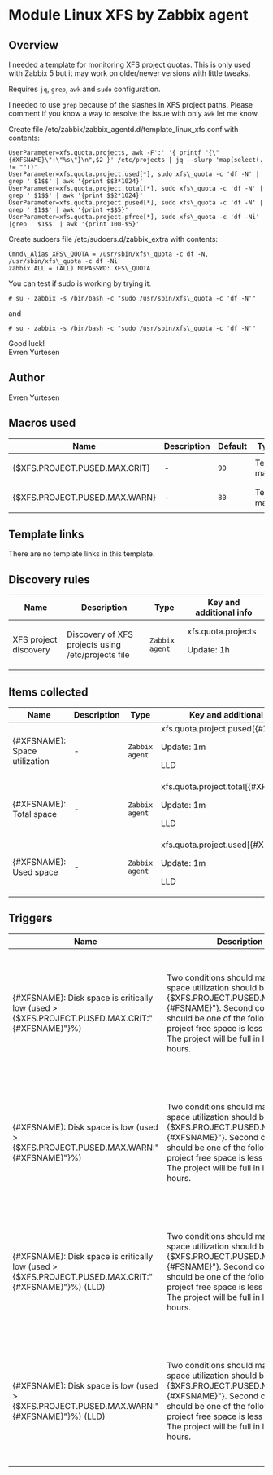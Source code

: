 # Module Linux XFS by Zabbix agent

## Overview

I needed a template for monitoring XFS project quotas. This is only used with Zabbix 5 but it may work on older/newer versions with little tweaks.


Requires `jq`, `grep`, `awk` and `sudo` configuration.


I needed to use `grep` because of the slashes in XFS project paths. Please comment if you know a way to resolve the issue with only `awk` let me know.


Create file /etc/zabbix/zabbix\_agentd.d/template\_linux\_xfs.conf with contents:



```
UserParameter=xfs.quota.projects, awk -F':' '{ printf "{\"{#XFSNAME}\":\"%s\"}\n",$2 }' /etc/projects | jq --slurp 'map(select(. != ""))'
UserParameter=xfs.quota.project.used[*], sudo xfs\_quota -c 'df -N' | grep ' $1$$' | awk '{print $$3*1024}'
UserParameter=xfs.quota.project.total[*], sudo xfs\_quota -c 'df -N' | grep ' $1$$' | awk '{print $$2*1024}'
UserParameter=xfs.quota.project.pused[*], sudo xfs\_quota -c 'df -N' | grep ' $1$$' | awk '{print +$$5}'
UserParameter=xfs.quota.project.pfree[*], sudo xfs\_quota -c 'df -Ni' |grep ' $1$$' | awk '{print 100-$5}'

```

  
Create sudoers file /etc/sudoers.d/zabbix\_extra with contents:



```
Cmnd\_Alias XFS\_QUOTA = /usr/sbin/xfs\_quota -c df -N, /usr/sbin/xfs\_quota -c df -Ni
zabbix ALL = (ALL) NOPASSWD: XFS\_QUOTA

```

  
You can test if sudo is working by trying it:



```
# su - zabbix -s /bin/bash -c "sudo /usr/sbin/xfs\_quota -c 'df -N'"

```

  
and



```
# su - zabbix -s /bin/bash -c "sudo /usr/sbin/xfs\_quota -c 'df -N'"

```

  
Good luck!  
Evren Yurtesen



## Author

Evren Yurtesen

## Macros used

|Name|Description|Default|Type|
|----|-----------|-------|----|
|{$XFS.PROJECT.PUSED.MAX.CRIT}|<p>-</p>|`90`|Text macro|
|{$XFS.PROJECT.PUSED.MAX.WARN}|<p>-</p>|`80`|Text macro|


## Template links

There are no template links in this template.

## Discovery rules

|Name|Description|Type|Key and additional info|
|----|-----------|----|----|
|XFS project discovery|<p>Discovery of XFS projects using /etc/projects file</p>|`Zabbix agent`|xfs.quota.projects<p>Update: 1h</p>|


## Items collected

|Name|Description|Type|Key and additional info|
|----|-----------|----|----|
|{#XFSNAME}: Space utilization|<p>-</p>|`Zabbix agent`|xfs.quota.project.pused[{#XFSNAME}]<p>Update: 1m</p><p>LLD</p>|
|{#XFSNAME}: Total space|<p>-</p>|`Zabbix agent`|xfs.quota.project.total[{#XFSNAME}]<p>Update: 1m</p><p>LLD</p>|
|{#XFSNAME}: Used space|<p>-</p>|`Zabbix agent`|xfs.quota.project.used[{#XFSNAME}]<p>Update: 1m</p><p>LLD</p>|


## Triggers

|Name|Description|Expression|Priority|
|----|-----------|----------|--------|
|{#XFSNAME}: Disk space is critically low (used > {$XFS.PROJECT.PUSED.MAX.CRIT:"{#XFSNAME}"}%)|<p>Two conditions should match: First, space utilization should be above {$XFS.PROJECT.PUSED.MAX.CRIT:"{#FSNAME}"}. Second condition should be one of the following: - The project free space is less than 5G. - The project will be full in less than 24 hours.</p>|<p>**Expression**: last(/Module Linux XFS by Zabbix agent/xfs.quota.project.pused[{#XFSNAME}])>90 and ((last(/Module Linux XFS by Zabbix agent/xfs.quota.project.total[{#XFSNAME}])-last(/Module Linux XFS by Zabbix agent/xfs.quota.project.pused[{#XFSNAME}]))<5G or timeleft(/Module Linux XFS by Zabbix agent/xfs.quota.project.pused[{#XFSNAME}],1h,100)<1d)</p><p>**Recovery expression**: </p>|average|
|{#XFSNAME}: Disk space is low (used > {$XFS.PROJECT.PUSED.MAX.WARN:"{#XFSNAME}"}%)|<p>Two conditions should match: First, space utilization should be above {$XFS.PROJECT.PUSED.MAX.WARN:"{#XFSNAME}"}. Second condition should be one of the following: - The project free space is less than 10G. - The project will be full in less than 24 hours.</p>|<p>**Expression**: last(/Module Linux XFS by Zabbix agent/xfs.quota.project.pused[{#XFSNAME}])>80 and ((last(/Module Linux XFS by Zabbix agent/xfs.quota.project.total[{#XFSNAME}])-last(/Module Linux XFS by Zabbix agent/xfs.quota.project.pused[{#XFSNAME}]))<10G or timeleft(/Module Linux XFS by Zabbix agent/xfs.quota.project.pused[{#XFSNAME}],1h,100)<1d)</p><p>**Recovery expression**: </p>|warning|
|{#XFSNAME}: Disk space is critically low (used > {$XFS.PROJECT.PUSED.MAX.CRIT:"{#XFSNAME}"}%) (LLD)|<p>Two conditions should match: First, space utilization should be above {$XFS.PROJECT.PUSED.MAX.CRIT:"{#FSNAME}"}. Second condition should be one of the following: - The project free space is less than 5G. - The project will be full in less than 24 hours.</p>|<p>**Expression**: last(/Module Linux XFS by Zabbix agent/xfs.quota.project.pused[{#XFSNAME}])>90 and ((last(/Module Linux XFS by Zabbix agent/xfs.quota.project.total[{#XFSNAME}])-last(/Module Linux XFS by Zabbix agent/xfs.quota.project.pused[{#XFSNAME}]))<5G or timeleft(/Module Linux XFS by Zabbix agent/xfs.quota.project.pused[{#XFSNAME}],1h,100)<1d)</p><p>**Recovery expression**: </p>|average|
|{#XFSNAME}: Disk space is low (used > {$XFS.PROJECT.PUSED.MAX.WARN:"{#XFSNAME}"}%) (LLD)|<p>Two conditions should match: First, space utilization should be above {$XFS.PROJECT.PUSED.MAX.WARN:"{#XFSNAME}"}. Second condition should be one of the following: - The project free space is less than 10G. - The project will be full in less than 24 hours.</p>|<p>**Expression**: last(/Module Linux XFS by Zabbix agent/xfs.quota.project.pused[{#XFSNAME}])>80 and ((last(/Module Linux XFS by Zabbix agent/xfs.quota.project.total[{#XFSNAME}])-last(/Module Linux XFS by Zabbix agent/xfs.quota.project.pused[{#XFSNAME}]))<10G or timeleft(/Module Linux XFS by Zabbix agent/xfs.quota.project.pused[{#XFSNAME}],1h,100)<1d)</p><p>**Recovery expression**: </p>|warning|
